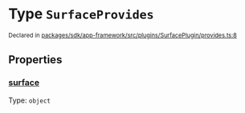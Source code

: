 # Type `SurfaceProvides`
<sub>Declared in [packages/sdk/app-framework/src/plugins/SurfacePlugin/provides.ts:8](https://github.com/dxos/dxos/blob/516b7546a/packages/sdk/app-framework/src/plugins/SurfacePlugin/provides.ts#L8)</sub>




## Properties
### [surface](https://github.com/dxos/dxos/blob/516b7546a/packages/sdk/app-framework/src/plugins/SurfacePlugin/provides.ts#L9)
Type: <code>object</code>





